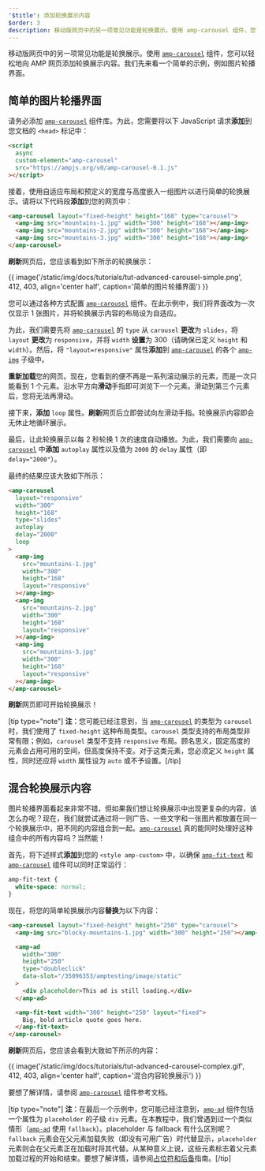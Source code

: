 ```yaml
---
'$title': 添加轮换展示内容
$order: 3
description: 移动版网页中的另一项常见功能是轮换展示。使用 amp-carousel 组件，您可以轻松地向 AMP 网页添加轮换展示内容。
---
```


移动版网页中的另一项常见功能是轮换展示。使用 [`amp-carousel`](../../../../documentation/components/reference/amp-carousel.md) 组件，您可以轻松地向 AMP 网页添加轮换展示内容。我们先来看一个简单的示例，例如图片轮播界面。

## 简单的图片轮播界面

请务必添加 [`amp-carousel`](../../../../documentation/components/reference/amp-carousel.md) 组件库。为此，您需要将以下 JavaScript 请求**添加**到您文档的 `<head>` 标记中：

```html
<script
  async
  custom-element="amp-carousel"
  src="https://ampjs.org/v0/amp-carousel-0.1.js"
></script>
```

接着，使用自适应布局和预定义的宽度与高度嵌入一组图片以进行简单的轮换展示。请将以下代码段**添加**到您的网页中：

```html
<amp-carousel layout="fixed-height" height="168" type="carousel">
  <amp-img src="mountains-1.jpg" width="300" height="168"></amp-img>
  <amp-img src="mountains-2.jpg" width="300" height="168"></amp-img>
  <amp-img src="mountains-3.jpg" width="300" height="168"></amp-img>
</amp-carousel>
```

**刷新**网页后，您应该看到如下所示的轮换展示：

{{ image('/static/img/docs/tutorials/tut-advanced-carousel-simple.png', 412, 403, align='center half', caption='简单的图片轮播界面') }}

您可以通过各种方式配置 [`amp-carousel`](../../../../documentation/components/reference/amp-carousel.md) 组件。在此示例中，我们将界面改为一次仅显示 1 张图片，并将轮换展示内容的布局设为自适应。

为此，我们需要先将 [`amp-carousel`](../../../../documentation/components/reference/amp-carousel.md) 的 `type` 从 `carousel` **更改**为 `slides`，将 `layout` **更改**为 `responsive`，并将 `width` **设置**为 300（请确保已定义 `height` 和 `width`）。然后，将 `"layout=responsive"` 属性**添加**到 [`amp-carousel`](../../../../documentation/components/reference/amp-carousel.md) 的各个 [`amp-img`](../../../../documentation/components/reference/amp-img.md) 子级中。

**重新加载**您的网页。现在，您看到的便不再是一系列滚动展示的元素，而是一次只能看到 1 个元素。沿水平方向**滑动**手指即可浏览下一个元素。滑动到第三个元素后，您将无法再滑动。

接下来，**添加** `loop` 属性。**刷新**网页后立即尝试向左滑动手指。轮换展示内容即会无休止地循环展示。

最后，让此轮换展示以每 2 秒轮换 1 次的速度自动播放。为此，我们需要向 [`amp-carousel`](../../../../documentation/components/reference/amp-carousel.md) 中**添加** `autoplay` 属性以及值为 `2000` 的 `delay` 属性（即 `delay="2000"`）。

最终的结果应该大致如下所示：

```html
<amp-carousel
  layout="responsive"
  width="300"
  height="168"
  type="slides"
  autoplay
  delay="2000"
  loop
>
  <amp-img
    src="mountains-1.jpg"
    width="300"
    height="168"
    layout="responsive"
  ></amp-img>
  <amp-img
    src="mountains-2.jpg"
    width="300"
    height="168"
    layout="responsive"
  ></amp-img>
  <amp-img
    src="mountains-3.jpg"
    width="300"
    height="168"
    layout="responsive"
  ></amp-img>
</amp-carousel>
```

**刷新**网页即可开始轮换展示！

[tip type="note"] <strong>注</strong>：您可能已经注意到，当 [`amp-carousel`](../../../../documentation/components/reference/amp-carousel.md) 的类型为 `carousel` 时，我们使用了 `fixed-height` 这种布局类型。`carousel` 类型支持的布局类型非常有限；例如，`carousel` 类型不支持 `responsive` 布局。顾名思义，固定高度的元素会占用可用的空间，但高度保持不变。对于这类元素，您必须定义 `height` 属性，同时还应将 `width` 属性设为 `auto` 或不予设置。[/tip]

## 混合轮换展示内容

图片轮播界面看起来非常不错，但如果我们想让轮换展示中出现更复杂的内容，该怎么办呢？现在，我们就尝试通过将一则广告、一些文字和一张图片都放置在同一个轮换展示中，把不同的内容组合到一起。[`amp-carousel`](../../../../documentation/components/reference/amp-carousel.md) 真的能同时处理好这种组合中的所有内容吗？当然能！

首先，将下述样式**添加**到您的 `<style amp-custom>` 中，以确保 [`amp-fit-text`](../../../../documentation/components/reference/amp-fit-text.md) 和 [`amp-carousel`](../../../../documentation/components/reference/amp-carousel.md) 组件可以同时正常运行：

```css
amp-fit-text {
  white-space: normal;
}
```

现在，将您的简单轮换展示内容**替换**为以下内容：

```html
<amp-carousel layout="fixed-height" height="250" type="carousel">
  <amp-img src="blocky-mountains-1.jpg" width="300" height="250"></amp-img>

  <amp-ad
    width="300"
    height="250"
    type="doubleclick"
    data-slot="/35096353/amptesting/image/static"
  >
    <div placeholder>This ad is still loading.</div>
  </amp-ad>

  <amp-fit-text width="300" height="250" layout="fixed">
    Big, bold article quote goes here.
  </amp-fit-text>
</amp-carousel>
```

**刷新**网页后，您应该会看到大致如下所示的内容：

{{ image('/static/img/docs/tutorials/tut-advanced-carousel-complex.gif', 412, 403, align='center half', caption='混合内容轮换展示') }}

要想了解详情，请参阅 [`amp-carousel`](../../../../documentation/components/reference/amp-carousel.md) 组件参考文档。

[tip type="note"] <strong>注</strong>：在最后一个示例中，您可能已经注意到，[`amp-ad`](../../../../documentation/components/reference/amp-ad.md) 组件包括一个属性为 `placeholder` 的子级 `div` 元素。在本教程中，我们曾遇到过一个类似情形（[`amp-ad`](../../../../documentation/components/reference/amp-ad.md) 使用 `fallback`）。placeholder 与 fallback 有什么区别呢？`fallback` 元素会在父元素加载失败（即没有可用广告）时代替显示，`placeholder` 元素则会在父元素正在加载时将其代替。从某种意义上说，这些元素标志着父元素加载过程的开始和结束。要想了解详情，请参阅[占位符和后备](../../../../documentation/guides-and-tutorials/develop/style_and_layout/placeholders.md)指南。[/tip]
